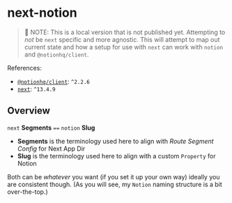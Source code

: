 # next-notion

> 📝 NOTE: This is a local version that is not published yet.
> Attempting to _not_ be `next` specific and more agnostic.
> This will attempt to map out current state and how a setup
> for use with `next` can work with `notion` and `@notionhq/client`.

References:

- [`@notionhq/client`](https://github.com/makenotion/notion-sdk-js): `^2.2.6`
- [`next`](https://github.com/vercel/next.js): `^13.4.9`

## Overview

`next` **Segments** `==` `notion` **Slug**

- **Segments** is the terminology used here to align with _Route Segment Config_ for Next App Dir
- **Slug** is the terminology used here to align with a custom `Property` for Notion

Both can be _whatever_ you want (if you set it up your own way) ideally you are consistent though. (As you will see, my `Notion` naming structure is a bit over-the-top.)
